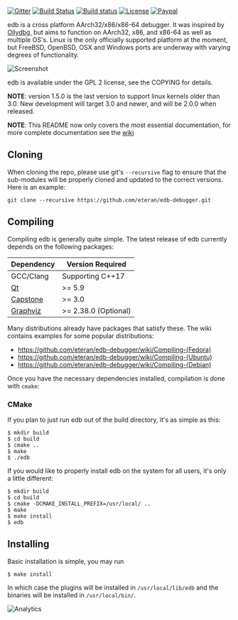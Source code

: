 [![Gitter](https://badges.gitter.im/eteran/edb-debugger.svg)](https://gitter.im/eteran/edb-debugger?utm_source=badge&utm_medium=badge&utm_campaign=pr-badge)
[![Build Status](https://github.com/eteran/edb-debugger/actions/workflows/build.yaml/badge.svg?branch=master)](https://github.com/eteran/edb-debugger/actions/workflows/build.yaml)
[![Build status](https://ci.appveyor.com/api/projects/status/91jfbbyg075wk96q?svg=true)](https://ci.appveyor.com/project/eteran/edb-debugger)
[![License](https://img.shields.io/badge/license-GPL2-blue.svg)](https://www.gnu.org/licenses/old-licenses/gpl-2.0.en.html)
[![Paypal](https://img.shields.io/badge/Donate-PayPal-green.svg)](https://www.paypal.com/cgi-bin/webscr?cmd=_donations&business=evan%2eteran%40gmail%2ecom&lc=US&item_name=edb%2ddebugger&currency_code=USD&bn=PP%2dDonationsBF%3a68747470733a2f2f696d672e736869656c64732e696f2f62616467652f446f6e6174652d50617950616c2d677265656e2e737667%3aNonHosted)


edb is a cross platform AArch32/x86/x86-64 debugger. It was inspired by [Ollydbg](http://www.ollydbg.de/ "Ollydbg"),
but aims to function on AArch32, x86, and x86-64 as well as multiple OS's. Linux is the
only officially supported platform at the moment, but FreeBSD, OpenBSD, OSX and
Windows ports are underway with varying degrees of functionality.

![Screenshot](https://raw.githubusercontent.com/wiki/eteran/edb-debugger/img/edb_interface-2019.png)

edb is available under the GPL 2 license, see the COPYING for details.

**NOTE**: version 1.5.0 is the last version to support linux kernels older than 3.0. New development will target 3.0 and newer, and will be 2.0.0 when released.

**NOTE**: This README now only covers the most essential documentation, for more
complete documentation see the [wiki](https://github.com/eteran/edb-debugger/wiki)


Cloning
-------

When cloning the repo, please use git's `--recursive` flag to ensure that the
sub-modules will be properly cloned and updated to the correct versions.
Here is an example:

`git clone --recursive https://github.com/eteran/edb-debugger.git`

Compiling
---------

Compiling edb is generally quite simple. The latest release of edb currently
depends on the following packages:

Dependency                                  | Version Required
------------------------------------------- | ----------------
GCC/Clang                                   | Supporting C++17
[Qt](http://www.qt.io/)                     | >= 5.9
[Capstone](http://www.capstone-engine.org/) | >= 3.0
[Graphviz](http://www.graphviz.org/)        | >= 2.38.0 (Optional)

Many distributions already have packages that satisfy these. The wiki contains
examples for some popular distributions:

* https://github.com/eteran/edb-debugger/wiki/Compiling-(Fedora)
* https://github.com/eteran/edb-debugger/wiki/Compiling-(Ubuntu)
* https://github.com/eteran/edb-debugger/wiki/Compiling-(Debian)

Once you have the necessary dependencies installed, compilation is done with
`cmake`:

### CMake

If you plan to just run edb out of the build directory, it's as simple as this:

	$ mkdir build
	$ cd build
	$ cmake ..
	$ make
	$ ./edb

If you would like to properly install edb on the system for all users, it's
only a little different:

	$ mkdir build
	$ cd build
	$ cmake -DCMAKE_INSTALL_PREFIX=/usr/local/ ..
	$ make
	$ make install
	$ edb

Installing
----------

Basic installation is simple, you may run

	$ make install

In which case the plugins will be installed in `/usr/local/lib/edb` and the
binaries will be installed in `/usr/local/bin/`.

![Analytics](https://www.google-analytics.com/collect?v=1&tid=UA-2958870-1&ds=web&t=pageview&dl=https%3A%2F%2Fgithub.com%2Feteran%2Fedb-debugger&dh=github.com&dp=%2Feteran%2Fedb-debugger&cid=555)
